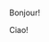 <!-- tabs:start -->

<!-- tab:English -->

```Hello!
```

<!-- tab:French -->

Bonjour!

<!-- tab:Italian -->

Ciao!

<!-- tabs:end -->

